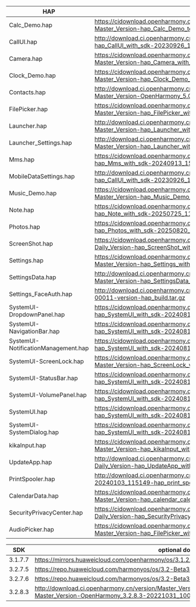 | HAP | permanent archive addresses |
| - | - |
| Calc_Demo.hap | https://cidownload.openharmony.cn/version/Master_Version/hap_Calc_Demo_test_with_sdk/20250729_150515/version-Master_Version-hap_Calc_Demo_test_with_sdk-20250729_150515-hap_Calc_Demo_test_with_sdk.tar.gz |
| CallUI.hap | http://download.ci.openharmony.cn/version/Master_Version/hap_CallUI_with_sdk/20230926_121610/version-Master_Version-hap_CallUI_with_sdk-20230926_121610-hap_CallUI_with_sdk.tar.gz |
| Camera.hap | https://cidownload.openharmony.cn/version/Master_Version/hap_Camera_with_sdk/20240409_144519/version-Master_Version-hap_Camera_with_sdk-20240409_144519-hap_Camera_with_sdk.tar.gz |
| Clock_Demo.hap | https://cidownload.openharmony.cn/version/Master_Version/hap_Clock_Demo_test_with_sdk/20250728_193116/version-Master_Version-hap_Clock_Demo_test_with_sdk-20250728_193116-hap_Clock_Demo_test_with_sdk.tar.gz |
| Contacts.hap | http://download.ci.openharmony.cn/version/Master_Version/hap_Contacts_with_sdk/20240809_103631/version-Master_Version-OpenHarmony_5.0.0.37-20240809_103631-hap_Contacts_with_sdk.tar.gz |
| FilePicker.hap | https://cidownload.openharmony.cn/version/Master_Version/hap_FilePicker_with_sdk/20240704_144325/version-Master_Version-hap_FilePicker_with_sdk-20240704_144325-hap_FilePicker_with_sdk.tar.gz |
| Launcher.hap | http://download.ci.openharmony.cn/version/Master_Version/hap_Launcher_with_sdk/20240319_192448/version-Master_Version-hap_Launcher_with_sdk-20240319_192448-hap_Launcher_with_sdk.tar.gz|
| Launcher_Settings.hap | http://download.ci.openharmony.cn/version/Master_Version/hap_Launcher_with_sdk/20240319_192448/version-Master_Version-hap_Launcher_with_sdk-20240319_192448-hap_Launcher_with_sdk.tar.gz|
| Mms.hap | https://cidownload.openharmony.cn/version/Master_Version/hap_Mms_with_sdk/20240913_154903/version-Master_Version-hap_Mms_with_sdk-20240913_154903-hap_Mms_with_sdk.tar.gz |
| MobileDataSettings.hap | http://download.ci.openharmony.cn/version/Master_Version/hap_CallUI_with_sdk/20230926_121610/version-Master_Version-hap_CallUI_with_sdk-20230926_121610-hap_CallUI_with_sdk.tar.gz |
| Music_Demo.hap | https://cidownload.openharmony.cn/version/Master_Version/hap_Music_Demo_test_with_sdk/20250729_091353/version-Master_Version-hap_Music_Demo_test_with_sdk-20250729_091353-hap_Music_Demo_test_with_sdk.tar.gz |
| Note.hap | https://cidownload.openharmony.cn/version/Master_Version/hap_Note_with_sdk/20250725_112704/version-Master_Version-hap_Note_with_sdk-20250725_112704-hap_Note_with_sdk.tar.gz |
| Photos.hap | https://cidownload.openharmony.cn/version/Daily_Version/hap_Photos_with_sdk/20250820_145723/version-Daily_Version-hap_Photos_with_sdk-20250820_145723-hap_Photos_with_sdk.tar.gz |
| ScreenShot.hap | https://cidownload.openharmony.cn/version/Daily_Version/hap_ScreenShot_with_sdk/20241030_102824/version-Daily_Version-hap_ScreenShot_with_sdk-20241030_102824-hap_ScreenShot_with_sdk.tar.gz |
| Settings.hap | https://cidownload.openharmony.cn/version/Master_Version/hap_Settings_with_sdk/20240123_183834/version-Master_Version-hap_Settings_with_sdk-20240123_183834-hap_Settings_with_sdk.tar.gz |
| SettingsData.hap | http://download.ci.openharmony.cn/version/Master_Version/hap_SettingsData_with_sdk/20231016_172558/version-Master_Version-hap_SettingsData_with_sdk-20231016_172558-hap_SettingsData_with_sdk.tar.gz |
| Settings_FaceAuth.hap | http://download.ci.openharmony.cn/Artifacts/hap_build/20230424-1-00011/version/Artifacts-hap_build-20230424-1-00011-version-hap_build.tar.gz |
| SystemUI-DropdownPanel.hap | https://cidownload.openharmony.cn/version/Daily_Version/hap_SystemUI_with_sdk/20240815_190430/version-Daily_Version-hap_SystemUI_with_sdk-20240815_190430-hap_SystemUI_with_sdk.tar.gz |
| SystemUI-NavigationBar.hap | https://cidownload.openharmony.cn/version/Daily_Version/hap_SystemUI_with_sdk/20240815_190430/version-Daily_Version-hap_SystemUI_with_sdk-20240815_190430-hap_SystemUI_with_sdk.tar.gz |
| SystemUI-NotificationManagement.hap | https://cidownload.openharmony.cn/version/Daily_Version/hap_SystemUI_with_sdk/20240815_190430/version-Daily_Version-hap_SystemUI_with_sdk-20240815_190430-hap_SystemUI_with_sdk.tar.gz |
| SystemUI-ScreenLock.hap | https://cidownload.openharmony.cn/version/Master_Version/hap_ScreenLock_with_sdk/20240326_163549/version-Master_Version-hap_ScreenLock_with_sdk-20240326_163549-hap_ScreenLock_with_sdk.tar.gz |
| SystemUI-StatusBar.hap | https://cidownload.openharmony.cn/version/Daily_Version/hap_SystemUI_with_sdk/20240815_190430/version-Daily_Version-hap_SystemUI_with_sdk-20240815_190430-hap_SystemUI_with_sdk.tar.gz |
| SystemUI-VolumePanel.hap | https://cidownload.openharmony.cn/version/Daily_Version/hap_SystemUI_with_sdk/20240815_190430/version-Daily_Version-hap_SystemUI_with_sdk-20240815_190430-hap_SystemUI_with_sdk.tar.gz |
| SystemUI.hap | https://cidownload.openharmony.cn/version/Daily_Version/hap_SystemUI_with_sdk/20240815_190430/version-Daily_Version-hap_SystemUI_with_sdk-20240815_190430-hap_SystemUI_with_sdk.tar.gz |
| SystemUI-SystemDialog.hap | https://cidownload.openharmony.cn/version/Daily_Version/hap_SystemUI_with_sdk/20240815_190430/version-Daily_Version-hap_SystemUI_with_sdk-20240815_190430-hap_SystemUI_with_sdk.tar.gz |
| kikaInput.hap | https://cidownload.openharmony.cn/version/Master_Version/hap_kikaInput_with_sdk/20250728_192705/version-Master_Version-hap_kikaInput_with_sdk-20250728_192705-hap_kikaInput_with_sdk.tar.gz |
| UpdateApp.hap | http://download.ci.openharmony.cn/version/Daily_Version/hap_UpdateApp_with_sdk/20240821_091847/version-Daily_Version-hap_UpdateApp_with_sdk-20240821_091847-hap_UpdateApp_with_sdk.tar.gz |
| PrintSpooler.hap | http://download.ci.openharmony.cn/version/Master_Version/hap_test1/20240103_115149/version-Master_Version-hap_test1-20240103_115149-hap_print_spooler_with_sdk.tar.gz |
| CalendarData.hap | https://cidownload.openharmony.cn/version/Master_Version/hap_calendar_calendardata_with_sdk/20240827_111059/version-Master_Version-hap_calendar_calendardata_with_sdk-20240827_111059-hap_calendar_calendardata_with_sdk.tar.gz |
| SecurityPrivacyCenter.hap | https://cidownload.openharmony.cn/version/Daily_Version/hap_SecurityPrivacyCenter_with_sdk/20250227_110408/version-Daily_Version-hap_SecurityPrivacyCenter_with_sdk-20250227_110408-hap_SecurityPrivacyCenter_with_sdk.tar.gz |
| AudioPicker.hap | https://cidownload.openharmony.cn/version/Master_Version/hap_FilePicker_with_sdk/20240704_144325/version-Master_Version-hap_FilePicker_with_sdk-20240704_144325-hap_FilePicker_with_sdk.tar.gz |


| SDK | optional download urls |
| - | - |
| 3.1.7.7 | https://mirrors.huaweicloud.com/openharmony/os/3.1.2/sdk-patch/ohos-sdk-full.tar.gz |
| 3.2.7.5 | https://repo.huaweicloud.com/harmonyos/os/3.2-Beta3/ohos-sdk-windows_linux-full.tar.gz |
| 3.2.7.6 | https://repo.huaweicloud.com/harmonyos/os/3.2-Beta3/sdk-patch/ohos-sdk-full.tar.gz |
| 3.2.8.3 | http://download.ci.openharmony.cn/version/Master_Version/OpenHarmony_3.2.8.3/20221031_100640/version-Master_Version-OpenHarmony_3.2.8.3-20221031_100640-ohos-sdk-full.tar.gz |
